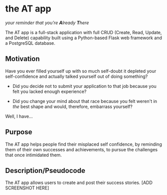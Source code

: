 # the AT app

*your reminder that you're **A**lready **T**here*

The AT app is a full-stack application with full CRUD (Create, Read, Update, and Delete) capability built using a Python-based Flask web framework and a PostgreSQL database.

## Motivation
Have you ever filled yourself up with so much self-doubt it depleted your self-confidence and actually talked yourself out of doing something?

+ Did you decide not to submit your application to that job because you felt you lacked enough experience?

+ Did you change your mind about that race because you felt weren't in *the* best shape and would, therefore, embarrass yourself?

Well, I have...

## Purpose
The AT app helps people find their misplaced self confidence, by reminding them of their own successes and achievements, to pursue the challenges that once intimidated them.

## Description/Pseudocode
The AT app allows users to create and post their success stories. 
[ADD SCREENSHOT HERE]








